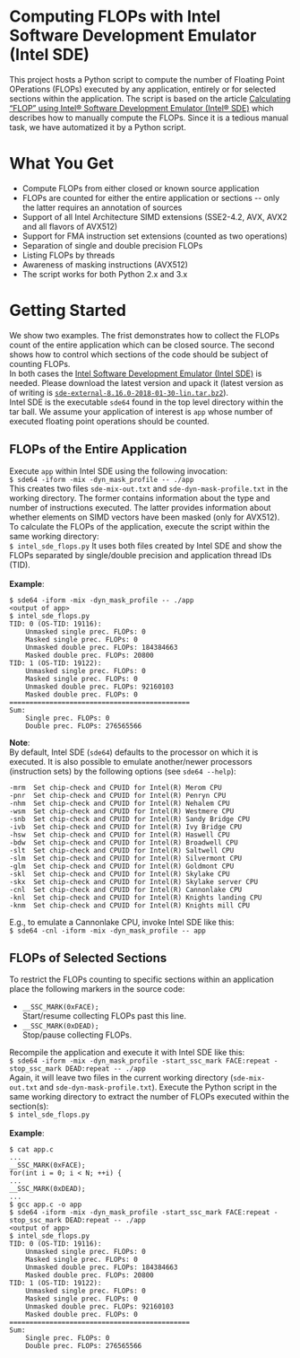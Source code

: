 # Computing FLOPs with Intel Software Development Emulator (Intel SDE)
This project hosts a Python script to compute the number of Floating Point OPerations (FLOPs) executed by any application, entirely or for selected sections within the application. The script is based on the article [Calculating “FLOP” using Intel® Software Development Emulator (Intel® SDE)](https://software.intel.com/en-us/articles/calculating-flop-using-intel-software-development-emulator-intel-sde) which describes how to manually compute the FLOPs. Since it is a tedious manual task, we have automatized it by a Python script.

# What You Get
* Compute FLOPs from either closed or known source application
* FLOPs are counted for either the entire application or sections -- only the latter requires an annotation of sources
* Support of all Intel Architecture SIMD extensions (SSE2-4.2, AVX, AVX2 and all flavors of AVX512)
* Support for FMA instruction set extensions (counted as two operations)
* Separation of single and double precision FLOPs
* Listing FLOPs by threads
* Awareness of masking instructions (AVX512)
* The script works for both Python 2.x and 3.x

# Getting Started
We show two examples. The frist demonstrates how to collect the FLOPs count of the entire application which can be closed source. The second shows how to control which sections of the code should be subject of counting FLOPs.\
In both cases the [Intel Software Development Emulator (Intel SDE)](https://software.intel.com/en-us/articles/intel-software-development-emulator) is needed. Please download the latest version and upack it (latest version as of writing is [`sde-external-8.16.0-2018-01-30-lin.tar.bz2`](https://software.intel.com/protected-download/267266/144917)).\
Intel SDE is the executable `sde64` found in the top level directory within the tar ball. We assume your application of interest is `app` whose number of executed floating point operations should be counted.

## FLOPs of the Entire Application
Execute `app` within Intel SDE using the following invocation:\
`$ sde64 -iform -mix -dyn_mask_profile -- ./app`\
This creates two files `sde-mix-out.txt` and `sde-dyn-mask-profile.txt` in the working directory. The former contains information about the type and number of instructions executed. The latter provides information about whether elements on SIMD vectors have been masked (only for AVX512).\
To calculate the FLOPs of the application, execute the script within the same working directory:\
`$ intel_sde_flops.py`
It uses both files created by Intel SDE and show the FLOPs separated by single/double precision and application thread IDs (TID).\
\
**Example**:
    
    $ sde64 -iform -mix -dyn_mask_profile -- ./app
    <output of app>
    $ intel_sde_flops.py
    TID: 0 (OS-TID: 19116):
        Unmasked single prec. FLOPs: 0
        Masked single prec. FLOPs: 0
        Unmasked double prec. FLOPs: 184384663
        Masked double prec. FLOPs: 20800
    TID: 1 (OS-TID: 19122):
        Unmasked single prec. FLOPs: 0
        Masked single prec. FLOPs: 0
        Unmasked double prec. FLOPs: 92160103
        Masked double prec. FLOPs: 0
    =============================================
    Sum:
        Single prec. FLOPs: 0
        Double prec. FLOPs: 276565566

**Note**:\
By default, Intel SDE (`sde64`) defaults to the processor on which it is executed. It is also possible to emulate another/newer processors (instruction sets) by the following options (see `sde64 --help`):

    -mrm  Set chip-check and CPUID for Intel(R) Merom CPU
    -pnr  Set chip-check and CPUID for Intel(R) Penryn CPU
    -nhm  Set chip-check and CPUID for Intel(R) Nehalem CPU
    -wsm  Set chip-check and CPUID for Intel(R) Westmere CPU
    -snb  Set chip-check and CPUID for Intel(R) Sandy Bridge CPU
    -ivb  Set chip-check and CPUID for Intel(R) Ivy Bridge CPU
    -hsw  Set chip-check and CPUID for Intel(R) Haswell CPU
    -bdw  Set chip-check and CPUID for Intel(R) Broadwell CPU
    -slt  Set chip-check and CPUID for Intel(R) Saltwell CPU
    -slm  Set chip-check and CPUID for Intel(R) Silvermont CPU
    -glm  Set chip-check and CPUID for Intel(R) Goldmont CPU
    -skl  Set chip-check and CPUID for Intel(R) Skylake CPU
    -skx  Set chip-check and CPUID for Intel(R) Skylake server CPU
    -cnl  Set chip-check and CPUID for Intel(R) Cannonlake CPU
    -knl  Set chip-check and CPUID for Intel(R) Knights landing CPU
    -knm  Set chip-check and CPUID for Intel(R) Knights mill CPU

E.g., to emulate a Cannonlake CPU, invoke Intel SDE like this:\
`$ sde64 -cnl -iform -mix -dyn_mask_profile -- app`

## FLOPs of Selected Sections
To restrict the FLOPs counting to specific sections within an application place the following markers in the source code:
* `__SSC_MARK(0xFACE);`\
  Start/resume collecting FLOPs past this line.
* `__SSC_MARK(0xDEAD);`\
  Stop/pause collecting FLOPs.
  
Recompile the application and execute it with Intel SDE like this:\
`$ sde64 -iform -mix -dyn_mask_profile -start_ssc_mark FACE:repeat -stop_ssc_mark DEAD:repeat -- ./app`\
Again, it will leave two files in the current working directory (`sde-mix-out.txt` and `sde-dyn-mask-profile.txt`). Execute the Python script in the same working directory to extract the number of FLOPs executed within the section(s):\
`$ intel_sde_flops.py`\
\
**Example**:

    $ cat app.c
    ...
    __SSC_MARK(0xFACE);
    for(int i = 0; i < N; ++i) {
    ...
    __SSC_MARK(0xDEAD);
    ...
    $ gcc app.c -o app
    $ sde64 -iform -mix -dyn_mask_profile -start_ssc_mark FACE:repeat -stop_ssc_mark DEAD:repeat -- ./app
    <output of app>
    $ intel_sde_flops.py
    TID: 0 (OS-TID: 19116):
        Unmasked single prec. FLOPs: 0
        Masked single prec. FLOPs: 0
        Unmasked double prec. FLOPs: 184384663
        Masked double prec. FLOPs: 20800
    TID: 1 (OS-TID: 19122):
        Unmasked single prec. FLOPs: 0
        Masked single prec. FLOPs: 0
        Unmasked double prec. FLOPs: 92160103
        Masked double prec. FLOPs: 0
    =============================================
    Sum:
        Single prec. FLOPs: 0
        Double prec. FLOPs: 276565566
